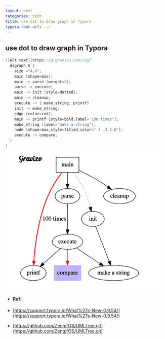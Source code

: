 ```yaml
---
layout: post
categories: tech
title: use dot to draw graph in Typora
typora-root-url: ../
---
```

## use dot to draw graph in Typora



```c
![Alt text](https://g.gravizo.com/svg?
  digraph G {
    aize ="4,4";
    main [shape=box];
    main -> parse [weight=8];
    parse -> execute;
    main -> init [style=dotted];
    main -> cleanup;
    execute -> { make_string; printf}
    init -> make_string;
    edge [color=red];
    main -> printf [style=bold,label="100 times"];
    make_string [label="make a string"];
    node [shape=box,style=filled,color=".7 .3 1.0"];
    execute -> compare;
  }
)
```


<img src="/images/dotimage/dot-examples.png" alt="image-20210214183810188" style="zoom:50%;" />


- #### Ref:

- [https://support.typora.io/What%27s-New-0.9.54/](https://support.typora.io/What%27s-New-0.9.54/)

- [https://github.com/ZengjfOS/UMLTree.git](https://github.com/ZengjfOS/UMLTree.git)

